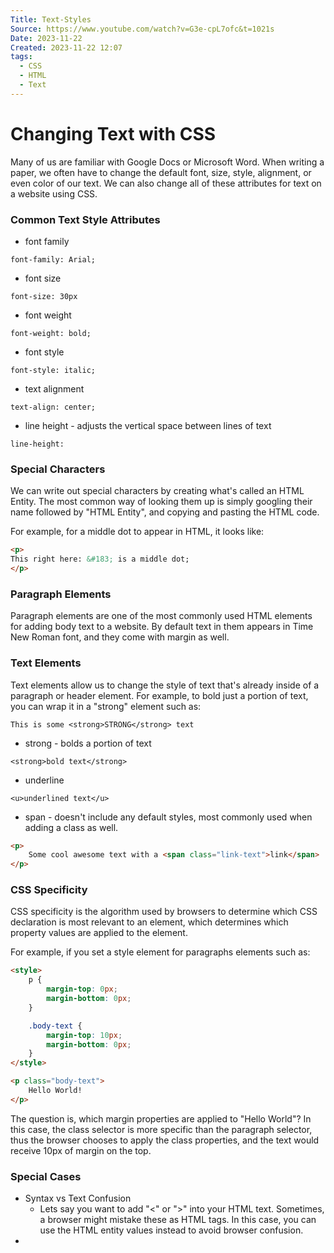 ```yaml
---
Title: Text-Styles
Source: https://www.youtube.com/watch?v=G3e-cpL7ofc&t=1021s
Date: 2023-11-22
Created: 2023-11-22 12:07
tags:
  - CSS
  - HTML
  - Text
---
```

# Changing Text with CSS

Many of us are familiar with Google Docs or Microsoft Word. When writing a paper, we often have to change the default font, size, style, alignment, or even color of our text. We can also change all of these attributes for text on a website using CSS. 

### Common Text Style Attributes

- font family
```
font-family: Arial;
```

- font size
```
font-size: 30px
```

- font weight
```
font-weight: bold;
```

- font style
```
font-style: italic;
```

- text alignment
```
text-align: center;
```

- line height - adjusts the vertical space between lines of text
```
line-height: 
```



### Special Characters

We can write out special characters by creating what's called an HTML Entity. The most common way of looking them up is simply googling their name followed by "HTML Entity", and copying and pasting the HTML code. 

For example, for a middle dot to appear in HTML, it looks like:
```html
<p>
This right here: &#183; is a middle dot;
</p>
```

### Paragraph Elements

Paragraph elements are one of the most commonly used HTML elements for adding body text to a website. By default text in them appears in Time New Roman font, and they come with margin as well. 


### Text Elements

Text elements allow us to change the style of text that's already inside of a paragraph or header element. For example, to bold just a portion of text, you can wrap it in a "strong" element such as:
```
This is some <strong>STRONG</strong> text
```

- strong - bolds a portion of text
```
<strong>bold text</strong>
```

- underline
```
<u>underlined text</u>
```

- span - doesn't include any default styles, most commonly used when adding a class as well.

```html
<p>
	Some cool awesome text with a <span class="link-text">link</span>
</p>
```

### CSS Specificity

CSS specificity is the algorithm used by browsers to determine which CSS declaration is most relevant to an element, which determines which property values are applied to the element. 

For example, if you set a style element for paragraphs elements such as:
```html
<style>
	p {
		margin-top: 0px;
		margin-bottom: 0px;
	}

	.body-text {
		margin-top: 10px;
		margin-bottom: 0px;
	}
</style>

<p class="body-text">
	Hello World!
</p>
```

The question is, which margin properties are applied to "Hello World"?
In this case, the class selector is more specific than the paragraph selector, thus the browser chooses to apply the class properties, and the text would receive 10px of margin on the top. 

### Special Cases

- Syntax vs Text Confusion
	- Lets say you want to add "<" or ">" into your HTML text. Sometimes, a browser might mistake these as HTML tags. In this case, you can use the HTML entity values instead to avoid browser confusion.
- 
